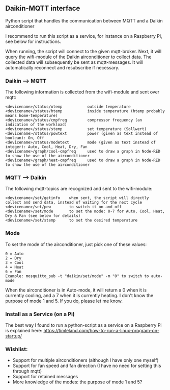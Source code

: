 ## Daikin-MQTT interface
Python script that handles the communication between MQTT and a Daikin airconditioner

I recommend to run this script as a service, for instance on a Raspberry Pi, see below for instructions.

When running, the script will connect to the given mqtt-broker. Next, it will query the wifi-module of the Daikin airconditioner to collect data. The collected data will subsequently be sent as mqtt-messages. It will automatically reconnect and resubscribe if necessary.

### Daikin --> MQTT
The following information is collected from the wifi-module and sent over mqtt:
```
<devicename>/status/otemp           outside temperature
<devicename>/status/htemp           inside temperature (htemp probably means home-temperature)
<devicename>/status/cmpfreq         compressor frequency (an indication of the workload)
<devicename>/status/stemp           set temperature (Sollwert)
<devicename>/status/powtext         power (given as text instead of boolean): On, Off
<devicename>/status/modetext        mode (given as text instead of integer): Auto, Cool, Heat, Dry, Fan
<devicename>/graph/cool-cmpfreq     used to draw a graph in Node-RED to show the use of the airconditioner
<devicename>/graph/heat-cmpfreq     used to draw a graph in Node-RED to show the use of the airconditioner
```

### MQTT --> Daikin
The following mqtt-topics are recognized and sent to the wifi-module:
```
<devicename>/set/getinfo    when sent, the script will directly collect and send data, instead of waiting for the next cycle
<devicename>/set/pow        to switch it on and off
<devicename>/set/mode       to set the mode: 0-7 for Auto, Cool, Heat, Dry & Fan (see below for details)
<devicename>/set/stemp      to set the desired temperature
```

### Mode
To set the mode of the airconditioner, just pick one of these values:
```
0 = Auto
2 = Dry
3 = Cool
4 = Heat
6 = Fan
Example: mosquitto_pub -t "daikin/set/mode" -m "0" to switch to auto-mode
```
When the airconditioner is in Auto-mode, it will return a 0 when it is currently cooling, and a 7 when it is currently heating. I don't know the purpose of mode 1 and 5. If you do, please let me know.

### Install as a Service (on a Pi)
The best way I found to run a python-script as a service on a Raspberry Pi is explained here:
https://timleland.com/how-to-run-a-linux-program-on-startup/

### Wishlist:
- Support for multiple airconditioners (although I have only one myself) 
- Support for fan speed and fan direction (I have no need for setting this through mqtt)
- Support for retained messages
- More knowledge of the modes: the purpose of mode 1 and 5?

